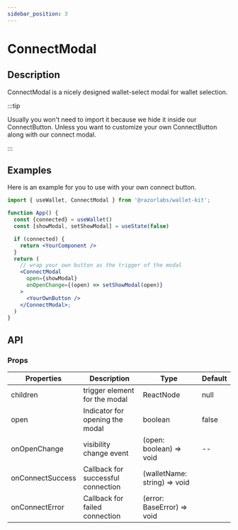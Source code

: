```yaml
---
sidebar_position: 3
---
```


# ConnectModal

## Description

ConnectModal is a nicely designed wallet-select modal for wallet selection.

:::tip

Usually you won't need to import it because we hide it inside our ConnectButton. Unless you want to customize your own ConnectButton along with our connect modal.

:::

## Examples

Here is an example for you to use with your own connect button.

```jsx
import { useWallet, ConnectModal } from '@razorlabs/wallet-kit';

function App() {
  const {connected} = useWallet()
  const [showModal, setShowModal] = useState(false)

  if (connected) {
    return <YourComponent />
  }
  return (
    // wrap your own button as the trigger of the modal
    <ConnectModal
      open={showModal}
      onOpenChange={(open) => setShowModal(open)}
    >
      <YourOwnButton />
    </ConnectModal>;
  )
}

```

## API

### Props

| Properties       | Description                        | Type                         | Default |
| ---------------- | ---------------------------------- | ---------------------------- | ------- |
| children         | trigger element for the modal      | ReactNode                    | null    |
| open             | Indicator for opening the modal    | boolean                      | false   |
| onOpenChange     | visibility change event            | (open: boolean) => void      | --      |
| onConnectSuccess | Callback for successful connection | (walletName: string) => void |         |
| onConnectError   | Callback for failed connection     | (error: BaseError) => void   |         |
